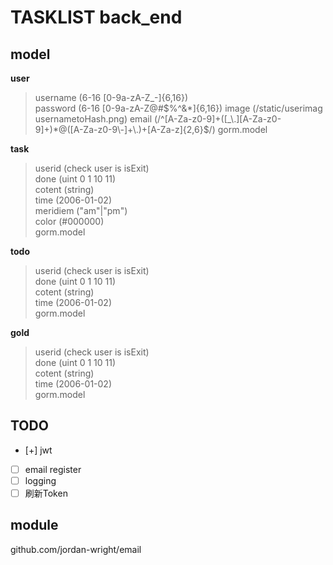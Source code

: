 # TASKLIST back_end

## model

**user**  
> username (6-16 [0-9a-zA-Z_\-]{6,16})   
> password (6-16 [0-9a-zA-Z@#$%^&*]{6,16})   
> image  (/static/userimag usernametoHash.png)
> email  (/^[A-Za-z0-9]+([_\.][A-Za-z0-9]+)*@([A-Za-z0-9\-]+\.)+[A-Za-z]{2,6}$/)
> gorm.model

**task**  
> userid (check user is isExit)  
> done (uint 0 1 10 11)  
> cotent (string)  
> time (2006-01-02)  
> meridiem ("am"|"pm")  
> color (#000000)  
> gorm.model  

**todo**
> userid (check user is isExit)  
> done (uint 0 1 10 11)  
> cotent (string)  
> time (2006-01-02)  
> gorm.model  

**gold**
> userid (check user is isExit)  
> done (uint 0 1 10 11)  
> cotent (string)  
> time (2006-01-02)  
> gorm.model  

## TODO

- [+] jwt  
- [ ] email register  
- [ ] logging
- [ ] 刷新Token

## module

github.com/jordan-wright/email
